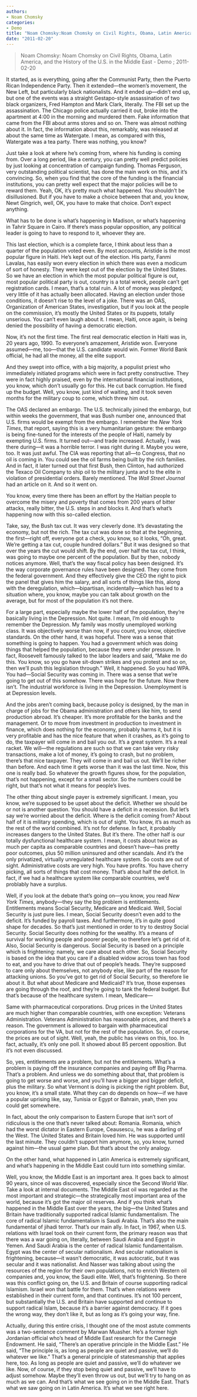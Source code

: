 ```yaml
---
authors: 
- Noam Chomsky
categories: 
- Demo
title: "Noam Chomsky:Noam Chomsky on Civil Rights, Obama, Latin America, and the History of the U.S. in the Middle East"
date: "2011-02-20"
---
```

> Noam Chomsky: Noam Chomsky on Civil Rights, Obama, Latin America, and the History of the U.S. in the Middle East - Demo ; 2011-02-20

It started, as is everything, going after the Communist Party, then the Puerto Rican Independence Party. Then it extended—the women’s movement, the New Left, but particularly black nationalists. And it ended up—didn’t end up, but one of the events was a straight Gestapo-style assassination of two black organizers, Fred Hampton and Mark Clark, literally. The FBI set up the assassination. The Chicago police actually carried it out, broke into the apartment at 4:00 in the morning and murdered them. Fake information that came from the FBI about arms stores and so on. There was almost nothing about it. In fact, the information about this, remarkably, was released at about the same time as Watergate. I mean, as compared with this, Watergate was a tea party. There was nothing, you know?

Just take a look at where he’s coming from, where his funding is coming from. Over a long period, like a century, you can pretty well predict policies by just looking at concentration of campaign funding. Thomas Ferguson, very outstanding political scientist, has done the main work on this, and it’s convincing. So, when you find that the core of the funding is the financial institutions, you can pretty well expect that the major policies will be to reward them. Yeah, OK, it’s pretty much what happened. You shouldn’t be disillusioned. But if you have to make a choice between that and, you know, Newt Gingrich, well, OK, you have to make that choice. Don’t expect anything.

What has to be done is what’s happening in Madison, or what’s happening in Tahrir Square in Cairo. If there’s mass popular opposition, any political leader is going to have to respond to it, whoever they are.

This last election, which is a complete farce, I think about less than a quarter of the population voted even. By most accounts, Aristide is the most popular figure in Haiti. He’s kept out of the election. His party, Fanmi Lavalas, has easily won every election in which there was even a modicum of sort of honesty. They were kept out of the election by the United States. So we have an election in which the most popular political figure is out, most popular political party is out, country is a total wreck, people can’t get registration cards. I mean, that’s a total ruin. A lot of money was pledged; very little of it has actually been allocated. Having an election under those conditions, it doesn’t rise to the level of a joke. There was an OAS, Organization of American States, investigation, but if you look at the people on the commission, it’s mostly the United States or its puppets, totally unserious. You can’t even laugh about it. I mean, Haiti, once again, is being denied the possibility of having a democratic election.

Now, it’s not the first time. The first real democratic election in Haiti was in, 20 years ago, 1990. To everyone’s amazement, Aristide won. Everyone assumed—me, too—that the U.S. candidate would win. Former World Bank official, he had all the money, all the elite support.

And they swept into office, with a big majority, a populist priest who immediately initiated programs which were in fact pretty constructive. They were in fact highly praised, even by the international financial institutions, you know, which don’t usually go for this. He cut back corruption. He fixed up the budget. Well, you know, just kind of waiting, and it took seven months for the military coup to come, which threw him out.

The OAS declared an embargo. The U.S. technically joined the embargo, but within weeks the government, that was Bush number one, announced that U.S. firms would be exempt from the embargo. I remember the *New York Times*, that report, saying this is a very humanitarian gesture: the embargo is being fine-tuned for the interests of the people of Haiti, namely by exempting U.S. firms. It turned out—and trade increased. Actually, I was there during—it was a horrible terror. I was right during it. Maybe you were, too. It was just awful. The CIA was reporting that all—to Congress, that no oil is coming in. You could see the oil farms being built by the rich families. And in fact, it later turned out that first Bush, then Clinton, had authorized the Texaco Oil Company to ship oil to the military junta and to the elite in violation of presidential orders. Barely mentioned. The *Wall Street Journal* had an article on it. And so it went on.

You know, every time there has been an effort by the Haitian people to overcome the misery and poverty that comes from 200 years of bitter attacks, really bitter, the U.S. steps in and blocks it. And that’s what’s happening now with this so-called election.

Take, say, the Bush tax cut. It was very cleverly done. It’s devastating the economy, but not the rich. The tax cut was done so that at the beginning, the first—right off, everyone got a check, you know, so it looks, “Oh, great. We’re getting a tax cut, couple hundred dollars.” But it was designed so that over the years the cut would shift. By the end, over half the tax cut, I think, was going to maybe one percent of the population. But by then, nobody notices anymore. Well, that’s the way fiscal policy has been designed. It’s the way corporate governance rules have been designed. They come from the federal government. And they effectively give the CEO the right to pick the panel that gives him the salary, and all sorts of things like this, along with the deregulation, which—bipartisan, incidentally—which has led to a situation where, you know, maybe you can talk about growth on the average, but for most of the population it’s not there.

For a large part, especially maybe the lower half of the population, they’re basically living in the Depression. Not quite. I mean, I’m old enough to remember the Depression. My family was mostly unemployed working class. It was objectively worse than now, if you count, you know, objective standards. On the other hand, it was hopeful. There was a sense that something is going to happen. You had a government which was doing things that helped the population, because they were under pressure. In fact, Roosevelt famously talked to the labor leaders and said, “Make me do this. You know, so you go have sit-down strikes and you protest and so on, then we’ll push this legislation through.” Well, it happened. So you had WPA. You had—Social Security was coming in. There was a sense that we’re going to get out of this somehow. There was hope for the future. Now there isn’t. The industrial workforce is living in the Depression. Unemployment is at Depression levels.

And the jobs aren’t coming back, because policy is designed, by the man in charge of jobs for the Obama administration and others like him, to send production abroad. It’s cheaper. It’s more profitable for the banks and the management. Or to move from investment in production to investment in finance, which does nothing for the economy, probably harms it, but it is very profitable and has the nice feature that when it crashes, as it’s going to do, the taxpayer will come in and bail you out. It’s a great system. It’s a real racket. We will—the regulations are such so that we can take very risky transactions, make a lot of money, it’s going to crash, but no problem, there’s that nice taxpayer. They will come in and bail us out. We’ll be richer than before. And each time it gets worse than it was the last time. Now, this one is really bad. So whatever the growth figures show, for the population, that’s not happening, except for a small sector. So the numbers could be right, but that’s not what it means for people’s lives.

The other thing about single payer is extremely significant. I mean, you know, we’re supposed to be upset about the deficit. Whether we should be or not is another question. You should have a deficit in a recession. But let’s say we’re worried about the deficit. Where is the deficit coming from? About half of it is military spending, which is out of sight. You know, it’s as much as the rest of the world combined. It’s not for defense. In fact, it probably increases dangers to the United States. But it’s there. The other half is our totally dysfunctional healthcare system. I mean, it costs about twice as much per capita as comparable countries and doesn’t have—has pretty poor outcomes, plus 50 million uninsured and other scandals. And it’s the only privatized, virtually unregulated healthcare system. So costs are out of sight. Administrative costs are very high. You have profits. You have cherry picking, all sorts of things that cost money. That’s about half the deficit. In fact, if we had a healthcare system like comparable countries, we’d problably have a surplus.

Well, if you look at the debate that’s going on—you know, you read *New York Times*, anybody—they say the big problem is entitlements. Entitlements means Social Security, Medicare and Medicaid. Well, Social Security is just pure lies. I mean, Social Security doesn’t even add to the deficit. It’s funded by payroll taxes. And furthermore, it’s in quite good shape for decades. So that’s just mentioned in order to try to destroy Social Security. Social Security does nothing for the wealthy. It’s a means of survival for working people and poorer people, so therefore let’s get rid of it. Also, Social Security is dangerous. Social Security is based on a principle which is frightening: namely, we care about each other. So, Social Security is based on the idea that you care if a disabled widow across town has food to eat, and you have to drive that out of people’s heads. They’re supposed to care only about themselves, not anybody else, like part of the reason for attacking unions. So you’ve got to get rid of Social Security, so therefore lie about it. But what about Medicare and Medicaid? It’s true, those expenses are going through the roof, and they’re going to tank the federal budget. But that’s because of the healthcare system. I mean, Medicare—

Same with pharmaceutical corporations. Drug prices in the United States are much higher than comparable countries, with one exception: Veterans Administration. Veterans Administration has reasonable prices, and there’s a reason. The government is allowed to bargain with pharmaceutical corporations for the VA, but not for the rest of the population. So, of course, the prices are out of sight. Well, yeah, the public has views on this, too. In fact, actually, it’s only one poll. It showed about 85 percent opposition. But it’s not even discussed.

So, yes, entitlements are a problem, but not the entitlements. What’s a problem is paying off the insurance companies and paying off Big Pharma. That’s a problem. And unless we do something about that, that problem is going to get worse and worse, and you’ll have a bigger and bigger deficit, plus the military. So what Vermont is doing is picking the right problem. But, you know, it’s a small state. What they can do depends on how—if we have a popular uprising like, say, Tunisia or Egypt or Bahrain, yeah, then you could get somewhere.

In fact, about the only comparison to Eastern Europe that isn’t sort of ridiculous is the one that’s never talked about: Romania. Romania, which had the worst dictator in Eastern Europe, Ceausescu, he was a darling of the West. The United States and Britain loved him. He was supported until the last minute. They couldn’t support him anymore, so, you know, turned against him—the usual game plan. But that’s about the only analogy.

On the other hand, what happened in Latin America is extremely significant, and what’s happening in the Middle East could turn into something similar.

Well, you know, the Middle East is an important area. It goes back to almost 90 years, since oil was discovered, especially since the Second World War. Take a look at internal documents. The Middle East oil was regarded as the most important and strategic—the strategically most important area of the world, because it’s got the major oil reserves. And if you think what’s happened in the Middle East over the years, the big—the United States and Britain have traditionally supported radical Islamic fundamentalism. The core of radical Islamic fundamentalism is Saudi Arabia. That’s also the main fundamental of jihadi terror. That’s our main ally. In fact, in 1967, when U.S. relations with Israel took on their current form, the primary reason was that there was a war going on, literally, between Saudi Arabia and Egypt in Yemen. And Saudi Arabia is the center of radical Islamic fundamentalism. Egypt was the center of secular nationalism. And secular nationalism is frightening, because—it wasn’t democratic, it was autocratic, but it was secular and it was nationalist. And Nasser was talking about using the resources of the region for their own populations, not to enrich Western oil companies and, you know, the Saudi elite. Well, that’s frightening. So there was this conflict going on, the U.S. and Britain of course supporting radical Islamism. Israel won that battle for them. That’s when relations were established in their current form, and that continues. It’s not 100 percent, but substantially the U.S. and Britain have supported and continue to support radical Islam, because it’s a barrier against democracy. If it goes the wrong way, they don’t like it, but as long as it’s going your way, fine.

Actually, during this entire crisis, I thought one of the most astute comments was a two-sentence comment by Marwan Muasher. He’s a former high Jordanian official who’s head of Middle East research for the Carnegie Endowment. He said, “There’s an operative principle in the Middle East.” He said, “The principle is, as long as people are quiet and passive, we’ll do whatever we like.” That’s a general principle of statesmanship that applies here, too. As long as people are quiet and passive, we’ll do whatever we like. Now, of course, if they stop being quiet and passive, we’ll have to adjust somehow. Maybe they’ll even throw us out, but we’ll try to hang on as much as we can. And that’s what we see going on in the Middle East. That’s what we saw going on in Latin America. It’s what we see right here.
